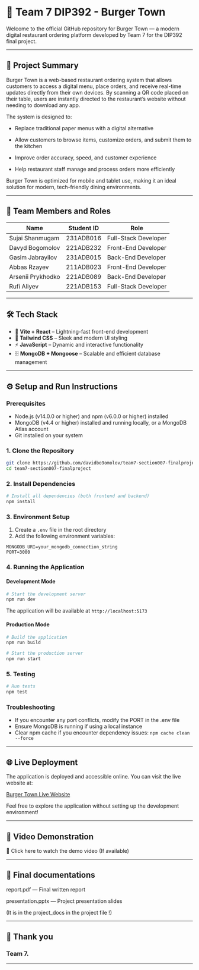 # 🍔 Team 7 DIP392 - Burger Town

Welcome to the official GitHub repository for Burger Town — a modern digital restaurant ordering platform developed by Team 7 for the DIP392 final project.

---

## 🧩 Project Summary

Burger Town is a web-based restaurant ordering system that allows customers to access a digital menu, place orders, and receive real-time updates directly from their own devices. By scanning a QR code placed on their table, users are instantly directed to the restaurant’s website without needing to download any app.

The system is designed to:

* Replace traditional paper menus with a digital alternative

* Allow customers to browse items, customize orders, and submit them to the kitchen

* Improve order accuracy, speed, and customer experience

* Help restaurant staff manage and process orders more efficiently

Burger Town is optimized for mobile and tablet use, making it an ideal solution for modern, tech-friendly dining environments.

---

## 👥 Team Members and Roles

| Name              | Student ID   | Role                 |
|-------------------|--------------|----------------------|
| Sujai Shanmugam   | 231ADB016    | Full-Stack Developer |
| Davyd Bogomolov   | 221ADB232    | Front-End Developer  |
| Gasim Jabrayilov  | 231ADB015    | Back-End Developer   |
| Abbas Rzayev      | 211ADB023    | Front-End Developer  |
| Arsenii Prykhodko | 221ADB089    | Back-End Developer   |
| Rufi Aliyev       | 221ADB153    | Full-Stack Developer |
 
 ---

## 🛠 Tech Stack

- 🚀 **Vite + React** – Lightning-fast front-end development
- 🎨 **Tailwind CSS** – Sleek and modern UI styling
- ⚡ **JavaScript** – Dynamic and interactive functionality
- 🗄️ **MongoDB + Mongoose** – Scalable and efficient database management

---

## ⚙️ Setup and Run Instructions

### Prerequisites
- Node.js (v14.0.0 or higher) and npm (v6.0.0 or higher) installed
- MongoDB (v4.4 or higher) installed and running locally, or a MongoDB Atlas account
- Git installed on your system

### 1. Clone the Repository
```bash
git clone https://github.com/davidbo9omolov/team7-section007-finalproject
cd team7-section007-finalproject
```

### 2. Install Dependencies
```bash
# Install all dependencies (both frontend and backend)
npm install
```

### 3. Environment Setup
1. Create a `.env` file in the root directory
2. Add the following environment variables:
```env
MONGODB_URI=your_mongodb_connection_string
PORT=3000
```

### 4. Running the Application

#### Development Mode
```bash
# Start the development server
npm run dev
```
The application will be available at `http://localhost:5173`

#### Production Mode
```bash
# Build the application
npm run build

# Start the production server
npm run start
```

### 5. Testing
```bash
# Run tests
npm test
```

### Troubleshooting
- If you encounter any port conflicts, modify the PORT in the .env file
- Ensure MongoDB is running if using a local instance
- Clear npm cache if you encounter dependency issues: `npm cache clean --force`

---

## 🌐 Live Deployment

The application is deployed and accessible online. You can visit the live website at:

[Burger Town Live Website](https://dip-392-burger-town.vercel.app/)

Feel free to explore the application without setting up the development environment!

---

## 📼 Video Demonstration

🎥 Click here to watch the demo video (If available)

---

## 📄 Final documentations

report.pdf — Final written report

presentation.pptx — Project presentation slides

(It is in the project_docs in the project file !)

---

## 💐 Thank you

### Team 7.

---


